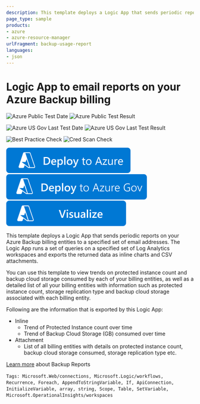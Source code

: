 ```yaml
---
description: This template deploys a Logic App that sends periodic reports on key backup billing parameters (protected instances and backup cloud storage consumed) at a billing-entity level, to a specified set of email addresses.
page_type: sample
products:
- azure
- azure-resource-manager
urlFragment: backup-usage-report
languages:
- json
---
```

# Logic App to email reports on your Azure Backup billing

![Azure Public Test Date](https://azurequickstartsservice.blob.core.windows.net/badges/demos/backup-usage-report/PublicLastTestDate.svg)
![Azure Public Test Result](https://azurequickstartsservice.blob.core.windows.net/badges/demos/backup-usage-report/PublicDeployment.svg)

![Azure US Gov Last Test Date](https://azurequickstartsservice.blob.core.windows.net/badges/demos/backup-usage-report/FairfaxLastTestDate.svg)
![Azure US Gov Last Test Result](https://azurequickstartsservice.blob.core.windows.net/badges/demos/backup-usage-report/FairfaxDeployment.svg)

![Best Practice Check](https://azurequickstartsservice.blob.core.windows.net/badges/demos/backup-usage-report/BestPracticeResult.svg)
![Cred Scan Check](https://azurequickstartsservice.blob.core.windows.net/badges/demos/backup-usage-report/CredScanResult.svg)

[![Deploy To Azure](https://raw.githubusercontent.com/Azure/azure-quickstart-templates/master/1-CONTRIBUTION-GUIDE/images/deploytoazure.svg?sanitize=true)](https://portal.azure.com/#create/Microsoft.Template/uri/https%3A%2F%2Fraw.githubusercontent.com%2FAzure%2Fazure-quickstart-templates%2Fmaster%2Fdemos%2Fbackup-usage-report%2Fazuredeploy.json)
[![Deploy To Azure US Gov](https://raw.githubusercontent.com/Azure/azure-quickstart-templates/master/1-CONTRIBUTION-GUIDE/images/deploytoazuregov.svg?sanitize=true)](https://portal.azure.us/#create/Microsoft.Template/uri/https%3A%2F%2Fraw.githubusercontent.com%2FAzure%2Fazure-quickstart-templates%2Fmaster%2Fdemos%2Fbackup-usage-report%2Fazuredeploy.json)
[![Visualize](https://raw.githubusercontent.com/Azure/azure-quickstart-templates/master/1-CONTRIBUTION-GUIDE/images/visualizebutton.svg?sanitize=true)](http://armviz.io/#/?load=https%3A%2F%2Fraw.githubusercontent.com%2FAzure%2Fazure-quickstart-templates%2Fmaster%2Fdemos%2Fbackup-usage-report%2Fazuredeploy.json)

This template deploys a Logic App that sends periodic reports on your Azure Backup billing entities to a specified set of email addresses. The Logic App runs a set of queries on a specified set of Log Analytics workspaces and exports the returned data as inline charts and CSV attachments.

You can use this template to view trends on protected instance count and backup cloud storage consumed by each of your billing entities, as well as a detailed list of all your billing entities with information such as protected instance count, storage replication type and backup cloud storage associated with each billing entity.

Following are the information that is exported by this Logic App:

* Inline
  * Trend of Protected Instance count over time
  * Trend of Backup Cloud Storage (GB) consumed over time
* Attachment
  * List of all billing entities with details on protected instance count, backup cloud storage consumed, storage replication type etc.

[Learn more](https://aka.ms/AzureBackupReportDoc) about Backup Reports

`Tags: Microsoft.Web/connections, Microsoft.Logic/workflows, Recurrence, Foreach, AppendToStringVariable, If, ApiConnection, InitializeVariable, array, string, Scope, Table, SetVariable, Microsoft.OperationalInsights/workspaces`

